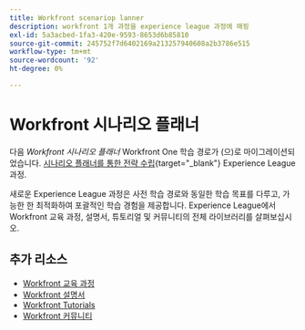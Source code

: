 ```yaml
---
title: Workfront scenariop lanner
description: workfront 1개 과정을 experience league 과정에 매핑
exl-id: 5a3acbed-1fa3-420e-9593-8653d6b85810
source-git-commit: 245752f7d6402169a213257940608a2b3786e515
workflow-type: tm+mt
source-wordcount: '92'
ht-degree: 0%

---
```


# Workfront 시나리오 플래너

다음 _Workfront 시나리오 플래너_ Workfront One 학습 경로가 (으)로 마이그레이션되었습니다. [시나리오 플래너를 통한 전략 수립](https://experienceleague.adobe.com/?recommended=Workfront-L-1-2022.1.scenarioplanner){target="_blank"} Experience League 과정.

새로운 Experience League 과정은 사전 학습 경로와 동일한 학습 목표를 다루고, 가능한 한 최적화하여 포괄적인 학습 경험을 제공합니다.  Experience League에서 Workfront 교육 과정, 설명서, 튜토리얼 및 커뮤니티의 전체 라이브러리를 살펴보십시오.

## 추가 리소스

* [Workfront 교육 과정](https://experienceleague.adobe.com/?lang=en&amp;Solution=Workfront#courses)
* [Workfront 설명서](https://experienceleague.adobe.com/docs/workfront.html)
* [Workfront Tutorials](https://experienceleague.adobe.com/docs/workfront-learn/tutorials-workfront/home.html)
* [Workfront 커뮤니티](https://experienceleaguecommunities.adobe.com/t5/workfront/ct-p/workfront)
